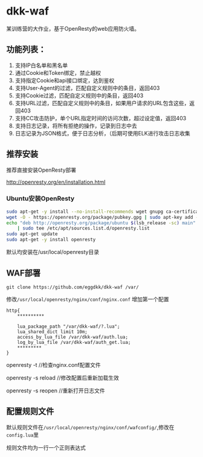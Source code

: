 # dkk-waf
某训练营的大作业，基于OpenResty的web应用防火墙。

## 功能列表：
1. 支持IP白名单和黑名单
2. 通过Cookie和Token绑定，禁止越权
3. 支持指定Cookie和api接口绑定，达到鉴权
4. 支持User-Agent的过滤，匹配自定义规则中的条目，返回403
5. 支持Cookie过滤，匹配自定义规则中的条目，返回403
6. 支持URL过滤，匹配自定义规则中的条目，如果用户请求的URL包含这些，返回403
7. 支持CC攻击防护，单个URL指定时间的访问次数，超过设定值，返回403
8. 支持日志记录，将所有拒绝的操作，记录到日志中去
9. 日志记录为JSON格式，便于日志分析，（后期可使用ELK进行攻击日志收集
## 推荐安装
推荐直接安装OpenResty部署

http://openresty.org/en/installation.html

### Ubuntu安装OpenResty

```bash
sudo apt-get -y install --no-install-recommends wget gnupg ca-certificates
wget -O - https://openresty.org/package/pubkey.gpg | sudo apt-key add -
echo "deb http://openresty.org/package/ubuntu $(lsb_release -sc) main" \
    | sudo tee /etc/apt/sources.list.d/openresty.list
sudo apt-get update
sudo apt-get -y install openresty
```

默认均安装在/usr/local/openresty目录

## WAF部署

`git clone https://github.com/eggdkk/dkk-waf /var/`

修改`/usr/local/openresty/nginx/conf/nginx.conf` 增加第一个配置

```nginx
http{
    **********

    lua_package_path "/var/dkk-waf/?.lua";
    lua_shared_dict limit 10m;
    access_by_lua_file /var/dkk-waf/auth.lua;
    log_by_lua_file /var/dkk-waf/auth_get.lua;
    *********
}
```

openresty -t    //检查nginx.conf配置文件

openresty -s reload         //修改配置后重新加载生效

openresty -s reopen         //重新打开日志文件

## 配置规则文件

默认规则文件在`/usr/local/openresty/nginx/conf/wafconfig/`,修改在`config.lua`里

规则文件均为一行一个正则表达式